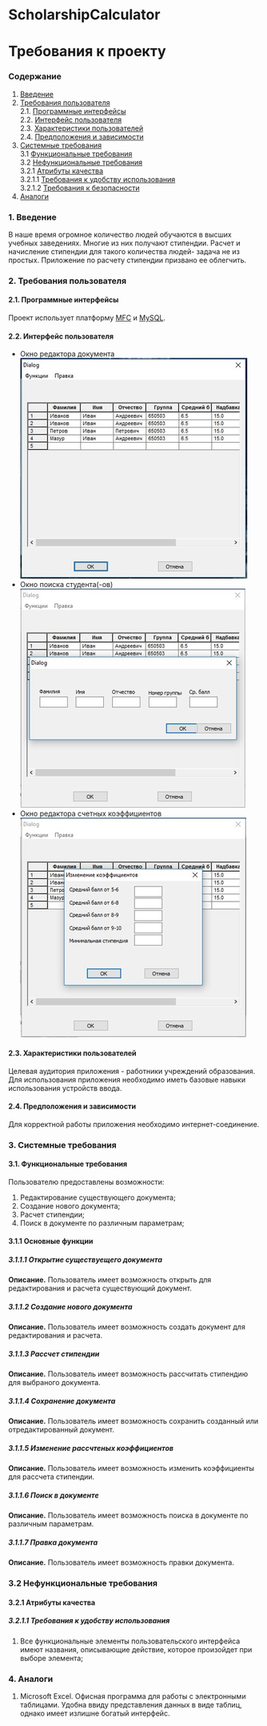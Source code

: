 # ScholarshipCalculator
# Требования к проекту
### Содержание
1. [Введение](#1)
2. [Требования пользователя](#2) <br>
  2.1. [Программные интерфейсы](#2.1) <br>
  2.2. [Интерфейс пользователя](#2.2) <br>
  2.3. [Характеристики пользователей](#2.3) <br>
  2.4. [Предположения и зависимости](#2.4) <br>
3. [Системные требования](#3) <br>
  3.1 [Функциональные требования](#3.1) <br>
  3.2 [Нефункциональные требования](#3.2) <br>
    3.2.1 [Атрибуты качества](#3.2.1) <br>
      3.2.1.1 [Требования к удобству использования](#3.2.1.1) <br>
      3.2.1.2 [Требования к безопасности](#3.2.1.2) <br>
 4. [Аналоги](#4) <br>
  
### 1. Введение <a name="1"></a>
В наше время огромное количество людей обучаются в высших учебных заведениях. Многие из них получают стипендии. Расчет и начисление стипендии для такого количества людей- задача не из простых. Приложение по расчету стипендии призвано ее облегчить.

### 2. Требования пользователя <a name="2"></a>
#### 2.1. Программные интерфейсы <a name="2.1"></a>
Проект использует платформу [MFC](https://msdn.microsoft.com/en-us/library/bk77x1wx.aspx) и [MySQL](https://www.mysql.com).
#### 2.2. Интерфейс пользователя <a name="2.2"></a>
- Окно редактора документа  
  ![Окно редактора документа](https://github.com/IvanMazur650503/ScholarshipCalculator/blob/master/Images/%D0%9E%D0%BA%D0%BD%D0%BE%20%D1%80%D0%B5%D0%B4%D0%B0%D0%BA%D1%82%D0%BE%D1%80%D0%B0%20%D0%B4%D0%BE%D0%BA%D1%83%D0%BC%D0%B5%D0%BD%D1%82%D0%B0.jpg)
- Окно поиска студента(-ов)  
  ![Окно поиска студента(-ов)](https://github.com/IvanMazur650503/ScholarshipCalculator/blob/master/Images/%D0%9E%D0%BA%D0%BD%D0%BE%20%D0%BF%D0%BE%D0%B8%D1%81%D0%BA%D0%B0%20%D1%81%D1%82%D1%83%D0%B4%D0%B5%D0%BD%D1%82%D0%B0(%D0%BE%D0%B2).jpg)
- Окно редактора счетных коэффициентов  
  ![Окно редактора счетных коэффициентов](https://github.com/IvanMazur650503/ScholarshipCalculator/blob/master/Images/%D0%9E%D0%BA%D0%BD%D0%BE%20%D1%80%D0%B5%D0%B4%D0%B0%D0%BA%D1%82%D0%BE%D1%80%D0%B0%20%D1%81%D1%87%D0%B5%D1%82%D0%BD%D1%8B%D1%85%20%D0%BA%D0%BE%D1%8D%D1%84%D1%84%D0%B8%D1%86%D0%B8%D0%B5%D0%BD%D1%82%D0%BE%D0%B2.jpg)
#### 2.3. Характеристики пользователей <a name = "2.3"></a>
Целевая аудитория приложения - работники учреждений образования. Для использования приложения необходимо иметь базовые навыки использования устройств ввода.
#### 2.4. Предположения и зависимости <a name = "2.4"></a>
Для корректной работы приложения необходимо интернет-соединение.
 ### 3. Системные требования <a name="3"></a>
#### 3.1. Функциональные требования <a name="3.1"></a>
Пользователю предоставлены возможности:
  1. Редактирование существующего документа;
  2. Создание нового документа;
  3. Расчет стипендии;
  4. Поиск в документе по различным параметрам;
  
 #### 3.1.1 Основные функции <a name="3.1.1"></a>
 ##### 3.1.1.1 Открытие существуещего документа <a name="3.1.1.1"></a>
**Описание.** Пользователь имеет возможность открыть для редактирования и расчета существующий документ.

 ##### 3.1.1.2 Создание нового документа <a name="3.1.1.2"></a>
**Описание.** Пользователь имеет возможность создать документ для редактирования и расчета.

##### 3.1.1.3 Рассчет стипендии <a name="3.1.1.2"></a>
**Описание.** Пользователь имеет возможность рассчитать стипендию для выбраного документа.

##### 3.1.1.4 Сохранение документа <a name="3.1.1.2"></a>
**Описание.** Пользователь имеет возможность сохранить созданный или отредактированный документ.

##### 3.1.1.5 Изменение рассчтеных коэффициентов <a name="3.1.1.2"></a>
**Описание.** Пользователь имеет возможность изменить коэффициенты для рассчета стипендии.

##### 3.1.1.6 Поиск в документе <a name="3.1.1.2"></a>
**Описание.** Пользователь имеет возможность поиска в документе по различным параметрам.

##### 3.1.1.7 Правка документа <a name="3.1.1.2"></a>
**Описание.** Пользователь имеет возможность правки документа.

 ### 3.2 Нефункциональные требования <a name="3.2"></a>
 
 #### 3.2.1 Атрибуты качества <a name="3.2.1"></a>
 <a name="requirements_for_ease_of_use"/>
 
 ##### 3.2.1.1 Требования к удобству использования <a name="3.2.1.1"></a>
1. Все функциональные элементы пользовательского интерфейса имеют названия, описывающие действие, которое произойдет при выборе элемента;
 <a name="security_requirements"/>
 
 ### 4. Аналоги <a name="4"></a>
  1. Microsoft Excel.
Офисная программа для работы с электронными таблицами. Удобна ввиду представления данных в виде таблиц, однако имеет излишне богатый интерфейс.
   </br>
